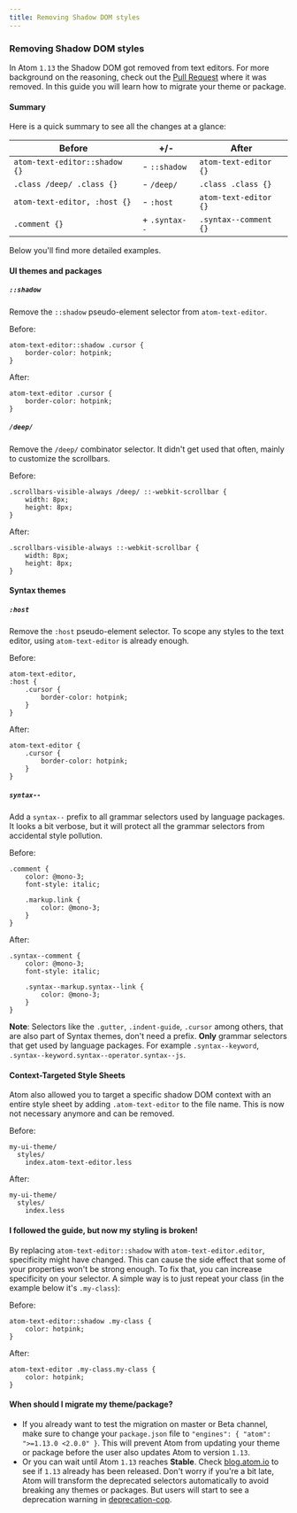 ```yaml
---
title: Removing Shadow DOM styles
---
```


### Removing Shadow DOM styles

In Atom `1.13` the Shadow DOM got removed from text editors. For more background on the reasoning, check out the [Pull Request](https://github.com/atom/atom/pull/12903) where it was removed. In this guide you will learn how to migrate your theme or package.

#### Summary

Here is a quick summary to see all the changes at a glance:

| Before                        | +/-           | After                 |
| ----------------------------- | ------------- | --------------------- |
| `atom-text-editor::shadow {}` | - `::shadow`  | `atom-text-editor {}` |
| `.class /deep/ .class {}`     | - `/deep/`    | `.class .class {}`    |
| `atom-text-editor, :host {}`  | - `:host`     | `atom-text-editor {}` |
| `.comment {}`                 | + `.syntax--` | `.syntax--comment {}` |

Below you'll find more detailed examples.

#### UI themes and packages

##### `::shadow`

Remove the `::shadow` pseudo-element selector from `atom-text-editor`.

Before:

```less
atom-text-editor::shadow .cursor {
	border-color: hotpink;
}
```

After:

```less
atom-text-editor .cursor {
	border-color: hotpink;
}
```

##### `/deep/`

Remove the `/deep/` combinator selector. It didn't get used that often, mainly to customize the scrollbars.

Before:

```less
.scrollbars-visible-always /deep/ ::-webkit-scrollbar {
	width: 8px;
	height: 8px;
}
```

After:

```less
.scrollbars-visible-always ::-webkit-scrollbar {
	width: 8px;
	height: 8px;
}
```

#### Syntax themes

##### `:host`

Remove the `:host` pseudo-element selector. To scope any styles to the text editor, using `atom-text-editor` is already enough.

Before:

```less
atom-text-editor,
:host {
	.cursor {
		border-color: hotpink;
	}
}
```

After:

```less
atom-text-editor {
	.cursor {
		border-color: hotpink;
	}
}
```

##### `syntax--`

Add a `syntax--` prefix to all grammar selectors used by language packages. It looks a bit verbose, but it will protect all the grammar selectors from accidental style pollution.

Before:

```less
.comment {
	color: @mono-3;
	font-style: italic;

	.markup.link {
		color: @mono-3;
	}
}
```

After:

```less
.syntax--comment {
	color: @mono-3;
	font-style: italic;

	.syntax--markup.syntax--link {
		color: @mono-3;
	}
}
```

**Note**: Selectors like the `.gutter`, `.indent-guide`, `.cursor` among others, that are also part of Syntax themes, don't need a prefix. **Only** grammar selectors that get used by language packages. For example `.syntax--keyword`, `.syntax--keyword.syntax--operator.syntax--js`.

#### Context-Targeted Style Sheets

Atom also allowed you to target a specific shadow DOM context with an entire style sheet by adding `.atom-text-editor` to the file name. This is now not necessary anymore and can be removed.

Before:

```
my-ui-theme/
  styles/
    index.atom-text-editor.less
```

After:

```
my-ui-theme/
  styles/
    index.less
```

#### I followed the guide, but now my styling is broken!

By replacing `atom-text-editor::shadow` with `atom-text-editor.editor`, specificity might have changed. This can cause the side effect that some of your properties won't be strong enough. To fix that, you can increase specificity on your selector. A simple way is to just repeat your class (in the example below it's `.my-class`):

Before:

```less
atom-text-editor::shadow .my-class {
	color: hotpink;
}
```

After:

```less
atom-text-editor .my-class.my-class {
	color: hotpink;
}
```

#### When should I migrate my theme/package?

- If you already want to test the migration on master or Beta channel, make sure to change your `package.json` file to `"engines": { "atom": ">=1.13.0 <2.0.0" }`. This will prevent Atom from updating your theme or package before the user also updates Atom to version `1.13`.
- Or you can wait until Atom `1.13` reaches **Stable**. Check [blog.atom.io](https://blog.atom.io/) to see if `1.13` already has been released. Don't worry if you're a bit late, Atom will transform the deprecated selectors automatically to avoid breaking any themes or packages. But users will start to see a deprecation warning in [deprecation-cop](https://github.com/atom/deprecation-cop).
